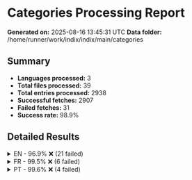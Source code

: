 # Categories Processing Report

**Generated on:** 2025-08-16 13:45:31 UTC
**Data folder:** /home/runner/work/indix/indix/main/categories

## Summary

- **Languages processed:** 3
- **Total files processed:** 39
- **Total entries processed:** 2938
- **Successful fetches:** 2907
- **Failed fetches:** 31
- **Success rate:** 98.9%

## Detailed Results

<details>
<summary>EN - 96.9% ❌ (21 failed)</summary>

- **Files processed:** 10
- **Total entries:** 682
- **Successful:** 661
- **Failed:** 21

### EN Files

<details>
<summary>Best Selling Artists (0xe415) [Foreground: #1ED861] [Icon: #1ED861] [Background: #000000]: 99.2% ❌ (1 failed)</summary>

- 'AC//DC': Wikipedia page for 'AC' in language 'en' is a disambiguation page. Disambiguation pages are not valid articles.

</details>

<details>
<summary>Disney (0xf04cb) [Foreground: #FFFFFF] [Icon: #FFFFFF] [Background: #113E8D]: 77.5% ❌ (16 failed)</summary>

- 'Alice in Wonderland': Wikipedia page for 'Alice_in_Wonderland' in language 'en' has no content. This may be the article of the day, a redirect page, disambiguation page, or a page with no extractable content.
- 'Big Hero 6': Wikipedia article for 'Big_Hero_6' in language 'en' is too short (328 characters). The article may be a stub or redirect page. Try searching for a more specific topic.
- 'Brave': Wikipedia page for 'Brave' in language 'en' is a disambiguation page. Disambiguation pages are not valid articles.
- 'Chicken Little': Wikipedia page for 'Chicken_Little' in language 'en' has no content. This may be the article of the day, a redirect page, disambiguation page, or a page with no extractable content.
- 'Coco': Wikipedia page for 'Coco' in language 'en' is a disambiguation page. Disambiguation pages are not valid articles.
- 'Frozen': Wikipedia page for 'Frozen' in language 'en' is a disambiguation page. Disambiguation pages are not valid articles.
- 'Inside Out': Wikipedia page for 'Inside_Out' in language 'en' is a disambiguation page. Disambiguation pages are not valid articles.
- 'Lightyear': Wikipedia page for 'Lightyear' in language 'en' has no content. This may be the article of the day, a redirect page, disambiguation page, or a page with no extractable content.
- 'Luca': Wikipedia page for 'Luca' in language 'en' is a disambiguation page. Disambiguation pages are not valid articles.
- 'Mulan': Wikipedia page for 'Mulan' in language 'en' has no content. This may be the article of the day, a redirect page, disambiguation page, or a page with no extractable content.
- 'Onward': Wikipedia page for 'Onward' in language 'en' is a disambiguation page. Disambiguation pages are not valid articles.
- 'Peter Pan': Wikipedia page for 'Peter_Pan' in language 'en' is a disambiguation page. Disambiguation pages are not valid articles.
- 'Snow White and the Seven Dwarfs': Wikipedia page for 'Snow_White_and_the_Seven_Dwarfs' in language 'en' has no content. This may be the article of the day, a redirect page, disambiguation page, or a page with no extractable content.
- 'Strange World': Wikipedia page for 'Strange_World' in language 'en' is a disambiguation page. Disambiguation pages are not valid articles.
- 'The Sword in the Stone': Wikipedia page for 'The_Sword_in_the_Stone' in language 'en' is a disambiguation page. Disambiguation pages are not valid articles.
- 'Up': Wikipedia page for 'Up' in language 'en' is a disambiguation page. Disambiguation pages are not valid articles.

</details>

<details>
<summary>Top 70s Artists (0xe415) [Foreground: #1ED861] [Icon: #1ED861] [Background: #000000]: 98.3% ❌ (1 failed)</summary>

- 'AC//DC': Wikipedia page for 'AC' in language 'en' is a disambiguation page. Disambiguation pages are not valid articles.

</details>

<details>
<summary>Top 90s Artists (0xe415) [Foreground: #1ED861] [Icon: #1ED861] [Background: #000000]: 98.7% ❌ (1 failed)</summary>

- 'AC//DC': Wikipedia page for 'AC' in language 'en' is a disambiguation page. Disambiguation pages are not valid articles.

</details>

<details>
<summary>NBA Teams (0xe5e6) [Foreground: #FFFFFF] [Icon: #CC2B32] [Background: #0054A4]: 100.0% ✅</summary>

</details>

<details>
<summary>Top 60s Artists (0xe415) [Foreground: #1ED861] [Icon: #1ED861] [Background: #000000]: 100.0% ✅</summary>

</details>

<details>
<summary>Top 80s Artists (0xe415) [Foreground: #1ED861] [Icon: #1ED861] [Background: #000000]: 98.5% ❌ (1 failed)</summary>

- 'AC//DC': Wikipedia page for 'AC' in language 'en' is a disambiguation page. Disambiguation pages are not valid articles.

</details>

<details>
<summary>Top 2000s Artists (0xe415) [Foreground: #1ED861] [Icon: #1ED861] [Background: #000000]: 98.4% ❌ (1 failed)</summary>

- 'AC//DC': Wikipedia page for 'AC' in language 'en' is a disambiguation page. Disambiguation pages are not valid articles.

</details>

<details>
<summary>Top Streamed Artists (0xe415) [Foreground: #1ED861] [Icon: #1ED861] [Background: #000000]: 100.0% ✅</summary>

</details>

<details>
<summary>Celebrities (0xe5f9) [Foreground: #210F04] [Icon: #FFE270] [Background: #A882DD]: 100.0% ✅</summary>

</details>

</details>

<details>
<summary>FR - 99.5% ❌ (6 failed)</summary>

- **Files processed:** 16
- **Total entries:** 1242
- **Successful:** 1236
- **Failed:** 6

### FR Files

<details>
<summary>Films (0xe40d) [Foreground: #210F04] [Icon: #7A6C5D] [Background: #9DCBBA]: 100.0% ✅</summary>

</details>

<details>
<summary>Top artistes 80s (0xe415) [Foreground: #1ED861] [Icon: #1ED861] [Background: #000000]: 98.5% ❌ (1 failed)</summary>

- 'AC//DC': Wikipedia page for 'AC' in language 'fr' is a disambiguation page. Disambiguation pages are not valid articles.

</details>

<details>
<summary>Disney (0xf04cb) [Foreground: #FFFFFF] [Icon: #FFFFFF] [Background: #113E8D]: 100.0% ✅</summary>

</details>

<details>
<summary>Franchises NBA (0xe5e6) [Foreground: #FFFFFF] [Icon: #CC2B32] [Background: #0054A4]: 100.0% ✅</summary>

</details>

<details>
<summary>Équipe de France de Football (0xe5f2) [Foreground: #CFAE77] [Icon: #FFFFFF] [Background: #0171B5]: 100.0% ✅</summary>

</details>

<details>
<summary>Top artistes 2000s (0xe415) [Foreground: #1ED861] [Icon: #1ED861] [Background: #000000]: 98.4% ❌ (1 failed)</summary>

- 'AC//DC': Wikipedia page for 'AC' in language 'fr' is a disambiguation page. Disambiguation pages are not valid articles.

</details>

<details>
<summary>Top artistes 60s (0xe415) [Foreground: #1ED861] [Icon: #1ED861] [Background: #000000]: 100.0% ✅</summary>

</details>

<details>
<summary>Top artistes 90s (0xe415) [Foreground: #1ED861] [Icon: #1ED861] [Background: #000000]: 98.7% ❌ (1 failed)</summary>

- 'AC//DC': Wikipedia page for 'AC' in language 'fr' is a disambiguation page. Disambiguation pages are not valid articles.

</details>

<details>
<summary>Top artistes 70s (0xe415) [Foreground: #1ED861] [Icon: #1ED861] [Background: #000000]: 98.3% ❌ (1 failed)</summary>

- 'AC//DC': Wikipedia page for 'AC' in language 'fr' is a disambiguation page. Disambiguation pages are not valid articles.

</details>

<details>
<summary>Pays +100M habitants (0xe28e) [Foreground: #210F04] [Icon: #281301] [Background: #E06D06]: 100.0% ✅</summary>

</details>

<details>
<summary>Célébrités (0xe5f9) [Foreground: #210F04] [Icon: #FFE270] [Background: #A882DD]: 100.0% ✅</summary>

</details>

<details>
<summary>Pays +1M habitants (0xe28e) [Foreground: #210F04] [Icon: #292100] [Background: #FFCE0A]: 100.0% ✅</summary>

</details>

<details>
<summary>Top artistes streaming (0xe415) [Foreground: #1ED861] [Icon: #1ED861] [Background: #000000]: 98.0% ❌ (1 failed)</summary>

- 'Future (groupe)': Wikipedia page for 'Future_Coupe_du_monde_des_clubs_de_la_FIFA' in language 'fr' has no content. This may be the article of the day, a redirect page, disambiguation page, or a page with no extractable content.

</details>

<details>
<summary>Top artistes global (0xe415) [Foreground: #1ED861] [Icon: #1ED861] [Background: #000000]: 99.2% ❌ (1 failed)</summary>

- 'AC\/DC': Wikipedia page for 'AC' in language 'fr' is a disambiguation page. Disambiguation pages are not valid articles.

</details>

<details>
<summary>Pays +10M habitants (0xe28e) [Foreground: #210F04] [Icon: #121716] [Background: #B1C1C0]: 100.0% ✅</summary>

</details>

<details>
<summary>Enfants (0xe160) [Foreground: #FEFEFE] [Icon: #083D77] [Background: #F95738]: 100.0% ✅</summary>

</details>

</details>

<details>
<summary>PT - 99.6% ❌ (4 failed)</summary>

- **Files processed:** 13
- **Total entries:** 1014
- **Successful:** 1010
- **Failed:** 4

### PT Files

<details>
<summary>Novelas Brasileiras (0xe687) [Foreground: #FFCC01] [Icon: #2C2182] [Background: #02953D]: 100.0% ✅</summary>

</details>

<details>
<summary>Artistas anos 70 (0xe415) [Foreground: #1ED861] [Icon: #1ED861] [Background: #000000]: 98.3% ❌ (1 failed)</summary>

- 'AC//DC': Wikipedia article for 'AC' in language 'pt' is too short (835 characters). The article may be a stub or redirect page. Try searching for a more specific topic.

</details>

<details>
<summary>Países +1M habitantes (0xe28e) [Foreground: #210F04] [Icon: #292100] [Background: #FFCE0A]: 100.0% ✅</summary>

</details>

<details>
<summary>Artistas anos 80 (0xe415) [Foreground: #1ED861] [Icon: #1ED861] [Background: #000000]: 100.0% ✅</summary>

</details>

<details>
<summary>Artistas anos 90 (0xe415) [Foreground: #1ED861] [Icon: #1ED861] [Background: #000000]: 98.7% ❌ (1 failed)</summary>

- 'AC//DC': Wikipedia article for 'AC' in language 'pt' is too short (835 characters). The article may be a stub or redirect page. Try searching for a more specific topic.

</details>

<details>
<summary>Artistas mais tocados (0xe415) [Foreground: #1ED861] [Icon: #1ED861] [Background: #000000]: 100.0% ✅</summary>

</details>

<details>
<summary>Celebridades (0xe5f9) [Foreground: #210F04] [Icon: #FFE270] [Background: #A882DD]: 100.0% ✅</summary>

</details>

<details>
<summary>Artistas música brasileira (0xe415) [Foreground: #1ED861] [Icon: #1ED861] [Background: #000000]: 100.0% ✅</summary>

</details>

<details>
<summary>Países +10M habitantes (0xe28e) [Foreground: #210F04] [Icon: #121716] [Background: #B1C1C0]: 100.0% ✅</summary>

</details>

<details>
<summary>Artistas anos 60 (0xe415) [Foreground: #1ED861] [Icon: #1ED861] [Background: #000000]: 100.0% ✅</summary>

</details>

<details>
<summary>Artistas anos 2000 (0xe415) [Foreground: #1ED861] [Icon: #1ED861] [Background: #000000]: 98.4% ❌ (1 failed)</summary>

- 'AC//DC': Wikipedia article for 'AC' in language 'pt' is too short (835 characters). The article may be a stub or redirect page. Try searching for a more specific topic.

</details>

<details>
<summary>Artistas mais vendidos (0xe415) [Foreground: #1ED861] [Icon: #1ED861] [Background: #000000]: 99.2% ❌ (1 failed)</summary>

- 'AC//DC': Wikipedia article for 'AC' in language 'pt' is too short (835 characters). The article may be a stub or redirect page. Try searching for a more specific topic.

</details>

<details>
<summary>Países +100M habitantes (0xe28e) [Foreground: #210F04] [Icon: #281301] [Background: #E06D06]: 100.0% ✅</summary>

</details>

</details>

